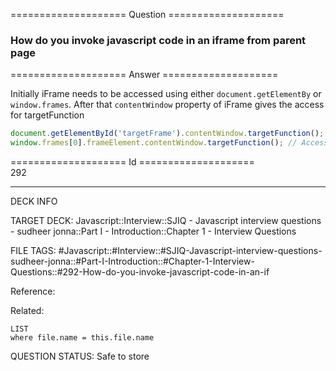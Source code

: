 ==================== Question ====================  

### How do you invoke javascript code in an iframe from parent page  

==================== Answer ====================  

Initially iFrame needs to be accessed using either `document.getElementBy` or
`window.frames`. After that `contentWindow` property of iFrame gives the access
for targetFunction

```javascript
document.getElementById('targetFrame').contentWindow.targetFunction();
window.frames[0].frameElement.contentWindow.targetFunction(); // Accessing iframe this way may not work in latest versions chrome and firefox
```

==================== Id ====================  
292

---

DECK INFO

TARGET DECK: Javascript::Interview::SJIQ - Javascript interview questions - sudheer jonna::Part I - Introduction::Chapter 1 - Interview Questions

FILE TAGS: #Javascript::#Interview::#SJIQ-Javascript-interview-questions-sudheer-jonna::#Part-I-Introduction::#Chapter-1-Interview-Questions::#292-How-do-you-invoke-javascript-code-in-an-if

Reference:

Related:

```dataview
LIST
where file.name = this.file.name
```

QUESTION STATUS: Safe to store
